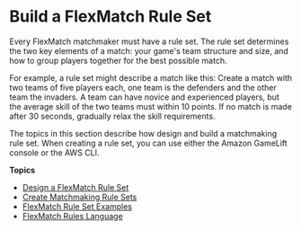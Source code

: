 # Build a FlexMatch Rule Set<a name="match-rulesets"></a>

Every FlexMatch matchmaker must have a rule set\. The rule set determines the two key elements of a match: your game's team structure and size, and how to group players together for the best possible match\. 

For example, a rule set might describe a match like this: Create a match with two teams of five players each, one team is the defenders and the other team the invaders\. A team can have novice and experienced players, but the average skill of the two teams must within 10 points\. If no match is made after 30 seconds, gradually relax the skill requirements\.

The topics in this section describe how design and build a matchmaking rule set\. When creating a rule set, you can use either the Amazon GameLift console or the AWS CLI\.

**Topics**
+ [Design a FlexMatch Rule Set](match-design-ruleset.md)
+ [Create Matchmaking Rule Sets](match-create-ruleset.md)
+ [FlexMatch Rule Set Examples](match-examples.md)
+ [FlexMatch Rules Language](match-rules-reference.md)